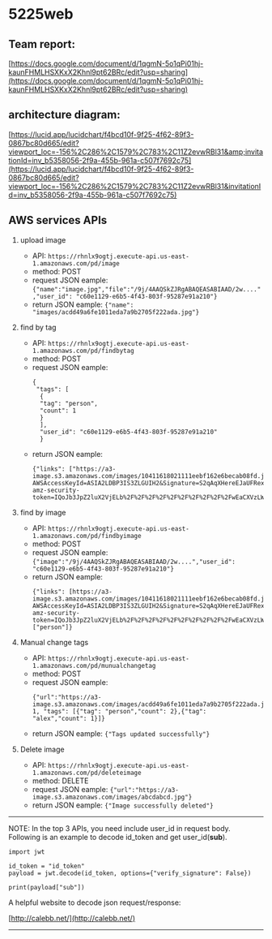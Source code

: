# 5225web

## Team report:

[https://docs.google.com/document/d/1qgmN-5o1qPi01hj-kaunFHMLHSXKxX2Khnl9pt62BRc/edit?usp=sharing](https://docs.google.com/document/d/1qgmN-5o1qPi01hj-kaunFHMLHSXKxX2Khnl9pt62BRc/edit?usp=sharing)

## architecture diagram:

[https://lucid.app/lucidchart/f4bcd10f-9f25-4f62-89f3-0867bc80d665/edit?viewport_loc=-156%2C286%2C1579%2C783%2C11Z2evwRBl31&amp;invitationId=inv_b5358056-2f9a-455b-961a-c507f7692c75](https://lucid.app/lucidchart/f4bcd10f-9f25-4f62-89f3-0867bc80d665/edit?viewport_loc=-156%2C286%2C1579%2C783%2C11Z2evwRBl31&invitationId=inv_b5358056-2f9a-455b-961a-c507f7692c75)

## AWS services APIs

1. upload image

   - API:  `https://rhnlx9ogtj.execute-api.us-east-1.amazonaws.com/pd/image`
   - method: POST
   - request JSON eample: `{"name":"image.jpg","file":"/9j/4AAQSkZJRgABAQEASABIAAD/2w....","user_id": "c60e1129-e6b5-4f43-803f-95287e91a210"}`
   - return JSON eample: `{"name": "images/acdd49a6fe1011eda7a9b2705f222ada.jpg"}`
2. find by tag

   - API:  `https://rhnlx9ogtj.execute-api.us-east-1.amazonaws.com/pd/findbytag`
   - method: POST
   - request JSON eample:
     ```
     {
      "tags": [
       {
       "tag": "person",
       "count": 1
       }
       ],
       "user_id": "c60e1129-e6b5-4f43-803f-95287e91a210"
       }
     ```
   - return JSON eample:
     ```
     {"links": ["https://a3-image.s3.amazonaws.com/images/10411618021111eebf162e6becab08fd.jpg?AWSAccessKeyId=ASIA2LDBP3IS3ZLGUIH2&Signature=S2qAqXHereEJaUFRexl57%2FeVTxc%3D&x-amz-security-token=IQoJb3JpZ2luX2VjELb%2F%2F%2F%2F%2F%2F%2F%2F%2F%2FwEaCXVzLWVhc3QtMSJHMEUCIFltOSd3Qf%2FVQUB%2Bbd%2BsPYfQBjf55WWNBivrJFB5rL%2FsAiEA0NwZzKApctSCoBVUaCUZW9MFn0VySukypO80iukJC7Aq%2FQII7v%2F%2F%2F%2F%2F%2F%2F%2F%2F%2FARAAGgw3MTEwMjE1NTAxMTciDO5Hjl5%2F7U3%2BT70ZkyrRAnUmEESxq%2BrBpc6h%2FRybZz9KMMkO%2FYt5bvSsQ9jYQGBbVHaQtw61fj2XekiyXoF%2BTvqc%2B5Hiphx19bZVTCeeNPhCe2RfRccKCJPrcL1eb8l7nv3oSOb9iRG7wcl0GljhO2%2FSI0%2FHQveaR16RyfHUtgL8S1zna0rC0cqiBoF9xcS42dkGbtVUnBVq78O4vBAo12EZbQb5hIlltNyitxNGlAej4dYGcM%2FGbXjjJQ2yXXlh2Jix8wdkhfvcjOeKKTbBMAWqhmVXAJmn5vFfk8pl58nXFJm2Nwa9sy6tf8SdAvuB%2BjYk4zBxh2kFckGr0M1Px%2BBujpDVnXailcG1aI7W5laGZtsSHnEsRxg0HE4m4YtmoVztqXN01KaDs%2BawQYBiRR8XsDQjoexiAvhyrGhIYP943BMDoTL1RbciFBikhChrwG8qXqycESOiGVaC2yzLRQEwgPfsowY6ngHAnoJ5ZoIJJ2thxarP%2BpY1OgRiB73QL7EdL%2BT1uCI4EkhKfmPIQWW2BzfiTI%2BqTvB5hpXHZKJu0iC83Ks939trgNnrHqHu8ef5gN1eZrOFETKtXT2aaH3E3Kds3cEsMGwyk5yONTEp3TLyKG458n7iGA6xZHj5jn3WT7gSvYVSbqb7%2F167qyEPUrZeG9EOnYOEHXFKFodddTIhnd2XAw%3D%3D&Expires=1685798997"]}
     ```
3. find by image

   - API:  `https://rhnlx9ogtj.execute-api.us-east-1.amazonaws.com/pd/findbyimage`
   - method: POST
   - request JSON eample: `{"image":"/9j/4AAQSkZJRgABAQEASABIAAD/2w....","user_id": "c60e1129-e6b5-4f43-803f-95287e91a210"}`
   - return JSON eample:
     ```
     {"links": [https://a3-image.s3.amazonaws.com/images/10411618021111eebf162e6becab08fd.jpg?AWSAccessKeyId=ASIA2LDBP3IS3ZLGUIH2&Signature=S2qAqXHereEJaUFRexl57%2FeVTxc%3D&x-amz-security-token=IQoJb3JpZ2luX2VjELb%2F%2F%2F%2F%2F%2F%2F%2F%2F%2FwEaCXVzLWVhc3QtMSJHMEUCIFltOSd3Qf%2FVQUB%2Bbd%2BsPYfQBjf55WWNBivrJFB5rL%2FsAiEA0NwZzKApctSCoBVUaCUZW9MFn0VySukypO80iukJC7Aq%2FQII7v%2F%2F%2F%2F%2F%2F%2F%2F%2F%2FARAAGgw3MTEwMjE1NTAxMTciDO5Hjl5%2F7U3%2BT70ZkyrRAnUmEESxq%2BrBpc6h%2FRybZz9KMMkO%2FYt5bvSsQ9jYQGBbVHaQtw61fj2XekiyXoF%2BTvqc%2B5Hiphx19bZVTCeeNPhCe2RfRccKCJPrcL1eb8l7nv3oSOb9iRG7wcl0GljhO2%2FSI0%2FHQveaR16RyfHUtgL8S1zna0rC0cqiBoF9xcS42dkGbtVUnBVq78O4vBAo12EZbQb5hIlltNyitxNGlAej4dYGcM%2FGbXjjJQ2yXXlh2Jix8wdkhfvcjOeKKTbBMAWqhmVXAJmn5vFfk8pl58nXFJm2Nwa9sy6tf8SdAvuB%2BjYk4zBxh2kFckGr0M1Px%2BBujpDVnXailcG1aI7W5laGZtsSHnEsRxg0HE4m4YtmoVztqXN01KaDs%2BawQYBiRR8XsDQjoexiAvhyrGhIYP943BMDoTL1RbciFBikhChrwG8qXqycESOiGVaC2yzLRQEwgPfsowY6ngHAnoJ5ZoIJJ2thxarP%2BpY1OgRiB73QL7EdL%2BT1uCI4EkhKfmPIQWW2BzfiTI%2BqTvB5hpXHZKJu0iC83Ks939trgNnrHqHu8ef5gN1eZrOFETKtXT2aaH3E3Kds3cEsMGwyk5yONTEp3TLyKG458n7iGA6xZHj5jn3WT7gSvYVSbqb7%2F167qyEPUrZeG9EOnYOEHXFKFodddTIhnd2XAw%3D%3D&Expires=1685798997],"tags": ["person"]}
     ```
4. Manual change tags

   - API:  `https://rhnlx9ogtj.execute-api.us-east-1.amazonaws.com/pd/munualchangetag`
   - method: POST
   - request JSON eample:
     ```
     {"url":"https://a3-image.s3.amazonaws.com/images/acdd49a6fe1011eda7a9b2705f222ada.jpg","type": 1, "tags": [{"tag": "person","count": 2},{"tag": "alex","count": 1}]}
     ```
   - return JSON eample: `{"Tags updated successfully"}`
5. Delete image

   - API:  `https://rhnlx9ogtj.execute-api.us-east-1.amazonaws.com/pd/deleteimage`
   - method: DELETE
   - request JSON eample: `{"url":"https://a3-image.s3.amazonaws.com/images/abcdabcd.jpg"}`
   - return JSON eample: `{"Image successfully deleted"}`

---

NOTE: In the top 3 APIs, you need include user_id in request body. Following is an example to decode id_token and get user_id(**sub**).

```
import jwt

id_token = "id_token"
payload = jwt.decode(id_token, options={"verify_signature": False})

print(payload["sub"])
```

A helpful website to decode json request/response:

[http://calebb.net/](http://calebb.net/)

---
